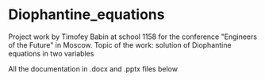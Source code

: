# Diophantine_equations

Project work by Timofey Babin at school 1158 for the conference "Engineers of the Future" in Moscow. Topic of the work: solution of Diophantine equations in two variables

All the documentation in .docx and .pptx files below
